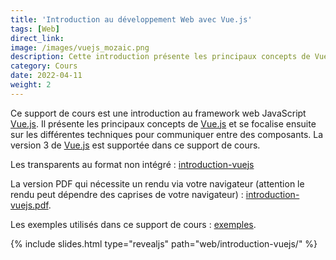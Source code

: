 ```yaml
---
title: 'Introduction au développement Web avec Vue.js'
tags: [Web]
direct_link:
image: /images/vuejs_mozaic.png
description: Cette introduction présente les principaux concepts de Vue.js 3 et se focalise ensuite sur les différentes techniques pour communiquer entre des composants.
category: Cours
date: 2022-04-11
weight: 2
---
```


Ce support de cours est une introduction au framework web JavaScript <a target="_blank" href="https://vuejs.org/">Vue.js</a>. Il présente les principaux concepts de <a target="_blank" href="https://vuejs.org/">Vue.js</a> et se focalise ensuite sur les différentes techniques pour communiquer entre des composants. La version 3 de <a target="_blank" href="https://vuejs.org/">Vue.js</a> est supportée dans ce support de cours.

Les transparents au format non intégré : [introduction-vuejs](/slides/web/introduction-vuejs)

La version PDF qui nécessite un rendu via votre navigateur (attention le rendu peut dépendre des caprises de votre navigateur) : <a target="_blank" href="/slides/web/introduction-vuejs?print-pdf">introduction-vuejs.pdf</a>.

Les exemples utilisés dans ce support de cours : [exemples](https://github.com/mickaelbaron/vuejs-examples).

{% include slides.html type="revealjs" path="web/introduction-vuejs/" %}
